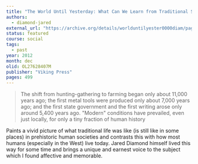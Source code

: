 ```yaml
---
title: "The World Until Yesterday: What Can We Learn from Traditional Societies?"
authors:
  - diamond-jared
external_url: "https://archive.org/details/worlduntilyester0000diam/page/n4/mode/1up"
status: featured
course: social
tags:
  - past
year: 2012
month: dec
olid: OL27628407M
publisher: "Viking Press"
pages: 499
---
```


> The shift from hunting-gathering to farming began only about 11,000 years ago; the first metal tools were produced only about 7,000 years ago; and the first state government and the first writing arose only around 5,400 years ago. "Modern" conditions have prevailed, even just locally, for only a tiny fraction of human history

Paints a vivid picture of what traditional life was like (is still like in some places) in prehistoric human societies and contrasts this with how most humans (especially in the West) live today. Jared Diamond himself lived this way for some time and brings a unique and earnest voice to the subject which I found affective and memorable.
